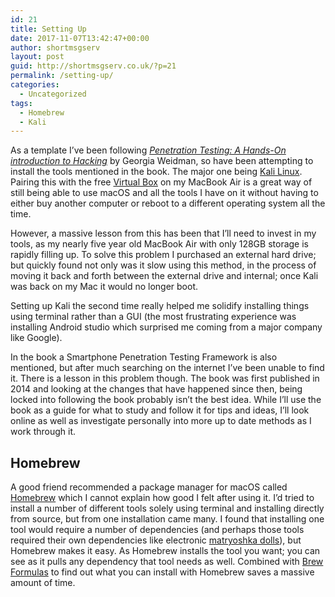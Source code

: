 ```yaml
---
id: 21
title: Setting Up
date: 2017-11-07T13:42:47+00:00
author: shortmsgserv
layout: post
guid: http://shortmsgserv.co.uk/?p=21
permalink: /setting-up/
categories:
  - Uncategorized
tags:
  - Homebrew
  - Kali
---
```

<p style="text-align: left">
  As a template I&#8217;ve been following <i><a href="https://www.nostarch.com/pentesting" target="_blank" rel="noopener">Penetration Testing: A Hands-On introduction to Hacking</a> </i>by Georgia Weidman, so have been attempting to install the tools mentioned in the book. The major one being <a href="https://www.kali.org" target="_blank" rel="noopener">Kali Linux</a>. Pairing this with the free <a href="https://www.virtualbox.org" target="_blank" rel="noopener">Virtual Box</a> on my MacBook Air is a great way of still being able to use macOS and all the tools I have on it without having to either buy another computer or reboot to a different operating system all the time.
</p>

<p style="text-align: left">
  However, a massive lesson from this has been that I&#8217;ll need to invest in my tools, as my nearly five year old MacBook Air with only 128GB storage is rapidly filling up. To solve this problem I purchased an external hard drive; but quickly found not only was it slow using this method, in the process of moving it back and forth between the external drive and internal; once Kali was back on my Mac it would no longer boot.
</p>

<p style="text-align: left">
  Setting up Kali the second time really helped me solidify installing things using terminal rather than a GUI (the most frustrating experience was installing Android studio which surprised me coming from a major company like Google).
</p>

<p style="text-align: left">
  In the book a Smartphone Penetration Testing Framework is also mentioned, but after much searching on the internet I&#8217;ve been unable to find it. There is a lesson in this problem though. The book was first published in 2014 and looking at the changes that have happened since then, being locked into following the book probably isn&#8217;t the best idea. While I&#8217;ll use the book as a guide for what to study and follow it for tips and ideas, I&#8217;ll look online as well as investigate personally into more up to date methods as I work through it.
</p>

<h2 style="text-align: left">
  Homebrew
</h2>

<p style="text-align: left">
  A good friend recommended a package manager for macOS called <a href="https://brew.sh" target="_blank" rel="noopener">Homebrew</a> which I cannot explain how good I felt after using it. I&#8217;d tried to install a number of different tools solely using terminal and installing directly from source, but from one installation came many. I found that installing one tool would require a number of dependencies (and perhaps those tools required their own dependencies like electronic <a href="https://en.wikipedia.org/wiki/Matryoshka_doll" target="_blank" rel="noopener">matryoshka dolls</a>), but Homebrew makes it easy. As Homebrew installs the tool you want; you can see as it pulls any dependency that tool needs as well. Combined with <a href="http://brewformulas.org" target="_blank" rel="noopener">Brew Formulas</a> to find out what you can install with Homebrew saves a massive amount of time.
</p>